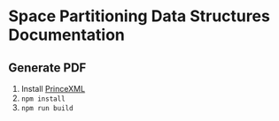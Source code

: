 # Space Partitioning Data Structures Documentation

## Generate PDF

1. Install [PrinceXML](https://www.princexml.com/)
2. `npm install`
3. `npm run build`
